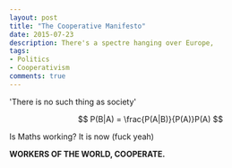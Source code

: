 ```yaml
---
layout: post
title: "The Cooperative Manifesto"
date: 2015-07-23
description: There's a spectre hanging over Europe,
tags:
- Politics
- Cooperativism
comments: true
---
```

'There is no such thing as society'

$$ P(B|A) = \frac{P(A|B)}{P(A)}P(A) $$

Is Maths working? It is now (fuck yeah)


**WORKERS OF THE WORLD, COOPERATE.**

